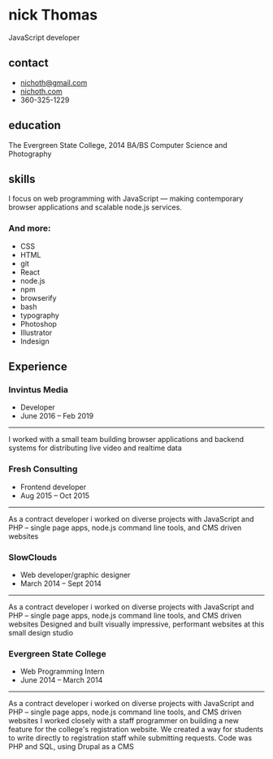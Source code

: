 # nick Thomas
JavaScript developer

<div class="col-left">

## contact
* nichoth@gmail.com
* [nichoth.com](http://nichoth.com/)
* 360-325-1229

## education
The Evergreen State College, 2014
BA/BS Computer Science and Photography

## skills
I focus on web programming with JavaScript &mdash; making contemporary browser applications and scalable node.js services.
### And more:
* CSS
* HTML
* git
* React
* node.js
* npm
* browserify
* bash
* typography
* Photoshop
* Illustrator
* Indesign
</div>

<div class="col-right">

## Experience

### Invintus Media
* Developer
* June 2016 &ndash; Feb 2019
-----------------
I worked with a small team building browser applications and backend systems for distributing live video and realtime data

### Fresh Consulting
* Frontend developer
* Aug 2015 – Oct 2015
-----------------
As a contract developer i worked on diverse projects with JavaScript and PHP &ndash; single page apps, node.js command line tools, and CMS driven websites

### SlowClouds
* Web developer/graphic designer
* March 2014 – Sept 2014
-----------------
As a contract developer i worked on diverse projects with JavaScript and PHP &ndash; single page apps, node.js command line tools, and CMS driven websites
Designed and built visually impressive, performant websites at this small design studio

### Evergreen State College
* Web Programming Intern
* June 2014 &ndash; March 2014
-----------------
As a contract developer i worked on diverse projects with JavaScript and PHP &ndash; single page apps, node.js command line tools, and CMS driven websites
I worked closely with a staff programmer on building a new feature for the college's registration website. We created a way for students to write directly to registration staff while submitting requests. Code was PHP and SQL, using Drupal as a CMS
</div>

